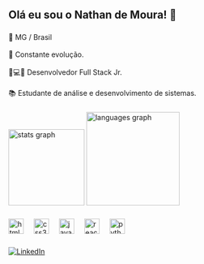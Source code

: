 <h2 align="left">Olá eu sou o Nathan de Moura! 👋</h2>

###

<p align="left">📍 MG / Brasil<br><br>🌱 Constante evolução.<br><br>🚀💻🔧 Desenvolvedor Full Stack Jr.<br><br>📚 Estudante de análise e desenvolvimento de sistemas.</p>

###

<div align="left">
  <img src="https://github-readme-stats.vercel.app/api?username=nathan-moura55&hide_title=false&hide_rank=false&show_icons=true&include_all_commits=true&count_private=true&disable_animations=false&theme=dark&locale=pt-br&hide_border=false&order=1" height="150" alt="stats graph"  />
  <img src="https://github-readme-stats.vercel.app/api/top-langs?username=nathan-moura55&locale=pt-br&hide_title=false&layout=compact&card_width=320&langs_count=5&theme=dark&hide_border=false&order=2" height="184" alt="languages graph"  />
</div>

###

<div align="left">
  <img src="https://cdn.jsdelivr.net/gh/devicons/devicon/icons/html5/html5-original.svg" height="30" alt="html5 logo"  />
  <img width="12" />
  <img src="https://cdn.jsdelivr.net/gh/devicons/devicon/icons/css3/css3-original.svg" height="30" alt="css3 logo"  />
  <img width="12" />
  <img src="https://cdn.simpleicons.org/javascript/F7DF1E" height="30" alt="javascript logo"  />
  <img width="12" />
  <img src="https://cdn.jsdelivr.net/gh/devicons/devicon/icons/react/react-original.svg" height="30" alt="react logo"  />
  <img width="12" />
  <img src="https://cdn.jsdelivr.net/gh/devicons/devicon/icons/python/python-original.svg" height="30" alt="python logo"  />
</div>

###


[![LinkedIn](https://img.shields.io/badge/linkedin-%230077B5.svg?style=for-the-badge&logo=linkedin&logoColor=white)](https://www.linkedin.com/in/nathan-de-moura-0ba264201/) 


###
